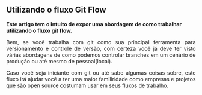 ## Utilizando o fluxo Git Flow
<b>Este artigo tem o intuito de expor uma abordagem de como trabalhar utilizando o fluxo git flow.</b>

<p align="justify">Bem, se você trabalha com git como sua principal ferramenta para versionamento e controle de versão, com certeza você já deve ter visto várias abordagens de como podemos controlar branches em um cenário de produção ou até mesmo de pessoal(local).</p>

<p align="justify">Caso você seja iniciante com git ou até sabe algumas coisas sobre, este fluxo irá ajudar você a ter uma maior familiridade como empresas e projetos que são open source costumam usar em seus fluxos de trabalho.</p>



